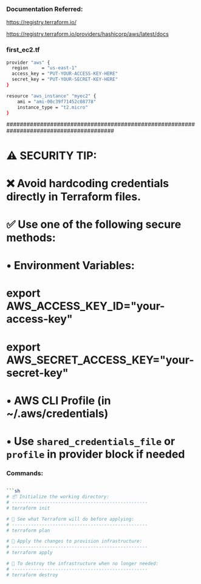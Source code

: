 ### Documentation Referred:

https://registry.terraform.io/

https://registry.terraform.io/providers/hashicorp/aws/latest/docs

### first_ec2.tf

```sh
provider "aws" {
  region     = "us-east-1"
  access_key = "PUT-YOUR-ACCESS-KEY-HERE"
  secret_key = "PUT-YOUR-SECRET-KEY-HERE"
}

resource "aws_instance" "myec2" {
    ami = "ami-00c39f71452c08778"
    instance_type = "t2.micro"
}

```
########################################################################################
# ⚠️ SECURITY TIP:
# ❌ Avoid hardcoding credentials directly in Terraform files.
# ✅ Use one of the following secure methods:
#     • Environment Variables:
#         export AWS_ACCESS_KEY_ID="your-access-key"
#         export AWS_SECRET_ACCESS_KEY="your-secret-key"
#     • AWS CLI Profile (in ~/.aws/credentials)
#     • Use `shared_credentials_file` or `profile` in provider block if needed
### Commands:
```sh

```sh
# 📦 Initialize the working directory:
# --------------------------------------------------
# terraform init

# 📝 See what Terraform will do before applying:
# --------------------------------------------------
# terraform plan

# 🚀 Apply the changes to provision infrastructure:
# --------------------------------------------------
# terraform apply

# 🧹 To destroy the infrastructure when no longer needed:
# --------------------------------------------------
# terraform destroy

```
